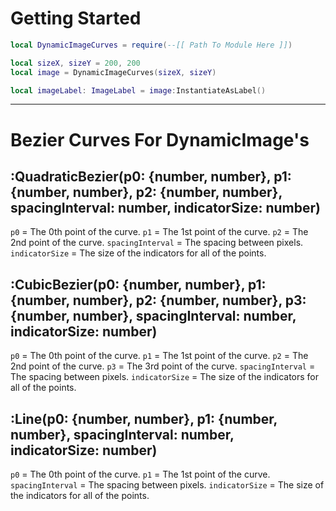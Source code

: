 # Getting Started

```lua
local DynamicImageCurves = require(--[[ Path To Module Here ]])

local sizeX, sizeY = 200, 200
local image = DynamicImageCurves(sizeX, sizeY)

local imageLabel: ImageLabel = image:InstantiateAsLabel()
```


- - -

# Bezier Curves For DynamicImage's

## :QuadraticBezier(p0: {number, number}, p1: {number, number}, p2: {number, number}, spacingInterval: number, indicatorSize: number)
`p0` = The 0th point of the curve.
`p1` = The 1st point of the curve.
`p2` = The 2nd point of the curve.
`spacingInterval` = The spacing between pixels.
`indicatorSize` = The size of the indicators for all of the points.

## :CubicBezier(p0: {number, number}, p1: {number, number}, p2: {number, number}, p3: {number, number}, spacingInterval: number, indicatorSize: number)
`p0` = The 0th point of the curve.
`p1` = The 1st point of the curve.
`p2` = The 2nd point of the curve.
`p3` = The 3rd point of the curve.
`spacingInterval` = The spacing between pixels.
`indicatorSize` = The size of the indicators for all of the points.

## :Line(p0: {number, number}, p1: {number, number}, spacingInterval: number, indicatorSize: number)
`p0` = The 0th point of the curve.
`p1` = The 1st point of the curve.
`spacingInterval` = The spacing between pixels.
`indicatorSize` = The size of the indicators for all of the points.
